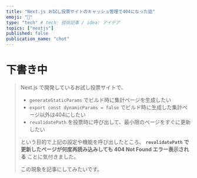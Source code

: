 ```yaml
---
title: "Next.js お試し投票サイトのキャッシュ管理で404になった話"
emoji: "🫥"
type: "tech" # tech: 技術記事 / idea: アイデア
topics: ["nextjs"]
published: false
publication_name: "chot"
---
```


# 下書き中
> Next.js で開発しているお試し投票サイトで、
> - `generateStaticParams` でビルド時に集計ページを生成したい
> - `export const dynamicParams = false` でビルド時に生成した集計ページ以外は404にしたい
> - `revalidatePath` を投票時に呼び出して、最小限のページをすぐに更新したい
> 
> という目的で上記の設定や機能を呼び出したところ、
> **`revalidatePath` で更新したページが何度再読み込みしても 404 Not Found エラー表示される** ことに気付きました。
> 
> この現象を記事にしてみたいです。
